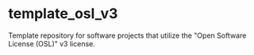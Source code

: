 # template_osl_v3
Template repository for software projects that utilize the "Open Software License (OSL)" v3 license.
